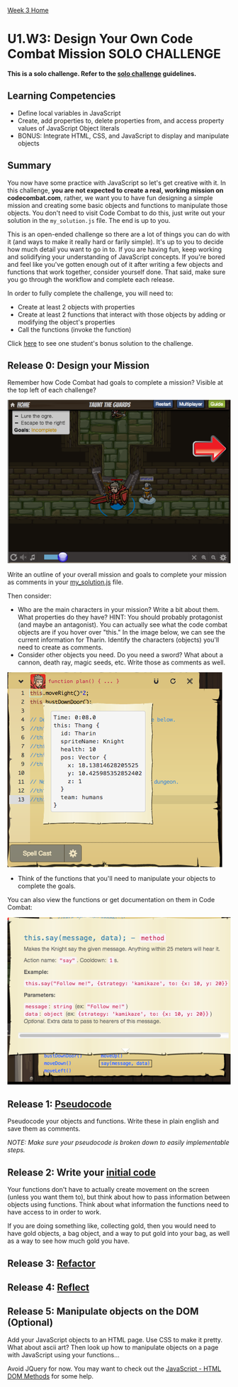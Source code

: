 [Week 3 Home](../)

# U1.W3: Design Your Own Code Combat Mission SOLO CHALLENGE

**This is a solo challenge. Refer to the [solo challenge](https://github.com/Devbootcamp/phase-0-handbook/blob/master/solo-challenges.md) guidelines.**

## Learning Competencies
- Define local variables in JavaScript
- Create, add properties to, delete properties from, and access property values of JavaScript Object literals
- BONUS: Integrate HTML, CSS, and JavaScript to display and manipulate objects


## Summary
You now have some practice with JavaScript so let's get creative with it. In this challenge, **you are not expected to create a real, working mission on codecombat.com**, rather, we want you to have fun designing a simple mission and creating some basic objects and functions to manipulate those objects. You don't need to visit Code Combat to do this, just write out your solution in the `my_solution.js` file. The end is up to you.

This is an open-ended challenge so there are a lot of things you can do with it (and ways to make it really hard or farily simple). It's up to you to decide how much detail you want to go in to. If you are having fun, keep working and solidifying your understanding of JavaScript concepts. If you're bored and feel like you've gotten enough out of it after writing a few objects and functions that work together, consider yourself done. That said, make sure you go through the workflow and complete each release.

In order to fully complete the challenge, you will need to:
- Create at least 2 objects with properties
- Create at least 2 functions that interact with those objects by adding or modifying the object's properties
- Call the functions (invoke the function)

Click [here](http://kiopelani.github.io/Projects/orpheus_game.html) to see one student's bonus solution to the challenge.

## Release 0: Design your Mission

Remember how Code Combat had goals to complete a mission? Visible at the top left of each challenge?

![Mission goals](../imgs/cc-mission.png)

Write an outline of your overall mission and goals to complete your mission as comments in your [my_solution.js](my_solution.js) file.

Then consider:
- Who are the main characters in your mission? Write a bit about them. What properties do they have? HINT: You should probably protagonist (and maybe an antagonist). You can actually see what the code combat objects are if you hover over "this." In the image below, we can see the current information for Tharin. Identify the characters (objects) you'll need to create as comments.
- Consider other objects you need. Do you need a sword? What about a cannon, death ray, magic seeds, etc. Write those as comments as well.

![objects](../imgs/cc-objects.png)

- Think of the functions that you'll need to manipulate your objects to complete the goals.

You can also view the functions or get documentation on them in Code Combat:

![functions](../imgs/cc-functions.png)

## Release 1: [Pseudocode](https://github.com/Devbootcamp/phase-0-handbook/blob/master/coding-references/pseudocode.md)

Pseudocode your objects and functions. Write these in plain english and save them as comments.

*NOTE: Make sure your pseudocode is broken down to easily implementable steps.*

## Release 2: Write your [initial code](https://github.com/Devbootcamp/phase-0-handbook/blob/master/coding-references/initial-solution.md)

Your functions don't have to actually create movement on the screen (unless you want them to), but think about how to pass information between objects using functions. Think about what information the functions need to have access to in order to work.

If you are doing something like, collecting gold, then you would need to have gold objects, a bag object, and a way to put gold into your bag, as well as a way to see how much gold you have.

## Release 3: [Refactor](https://github.com/Devbootcamp/phase-0-handbook/blob/master/coding-references/refactoring.md)

## Release 4: [Reflect](https://github.com/Devbootcamp/phase-0-handbook/blob/master/coding-references/reflection-guidelines.md)

## Release 5: Manipulate objects on the DOM (Optional)
Add your JavaScript objects to an HTML page. Use CSS to make it pretty. What about ascii art? Then look up how to manipulate objects on a page with JavaScript using your functions...

Avoid JQuery for now. You may want to check out the [JavaScript - HTML DOM Methods](http://www.w3schools.com/js/js_htmldom_methods.asp) for some help.



